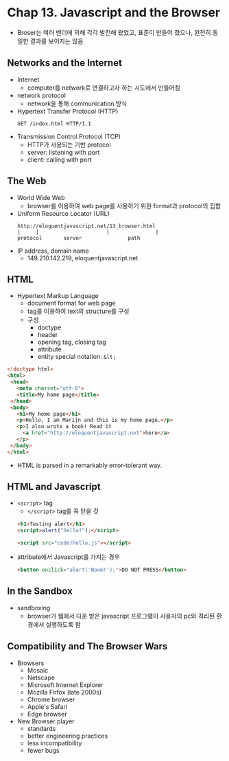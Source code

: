 # Chap 13. Javascript and the Browser
* Broser는 여러 벤더에 의해 각각 발전해 왔었고, 표준이 만들어 졌으나, 완전히 동일한 결과를 보이지는 않음

## Networks and the Internet
* Internet
  - computer를 network로 연결하고자 하는 시도에서 만들어짐
* network protocol
  - network을 통해 communication 방식
* Hypertext Transfer Protocol (HTTP)
  ```
  GET /index.html HTTP/1.1
  ```
* Transmission Control Protocol (TCP)
  - HTTP가 사용되는 기반 protocol
  - server: listening with port
  - client: calling with port

## The Web
* World Wide Web
  - browser를 이용하여 web page를 사용하기 위한 format과 protocol의 집합
* Uniform Resource Locator (URL)
  ```
  http://eloguentjavascript.net/13_browser.html
  |     |                      |               |
  protocol       server               path
  ```
* IP address, domain name
  - 149.210.142.219, eloquentjavascript.net

## HTML
* Hypertext Markup Language
  - document format for web page
  - tag를 이용하여 text의 structure를 구성
  - 구성
    - doctype
    - header
    - opening tag, closing tag
    - attribute
    - entity special notation: `&lt;`
 ```html
 <!doctype html>
 <html>
  <head>
    <meta charset="utf-8">
    <title>My home page</title>
  </head>
  <body>
    <h1>My home page</h1>
    <p>Hello, I am Marijn and this is my home page.</p>
    <p>I also wrote a book! Read it
      <a href="http://eloquentjavascript.net">here</a>
    </p>
  </body>
 </html>
 ```
  - HTML is parsed in a remarkably error-tolerant way.

## HTML and Javascript
* `<script>` tag
  - `</script>` tag를 꼭 닫을 것
  ```html
  <h1>Testing alert</h1>
  <script>alert("hello!");</script>

  <script src="code/hello.js"></script>
  ```
* attribute에서 Javascript를 가지는 경우
  ```html
  <button onclick="alert('Boom!');">DO NOT PRESS</button>
  ```

## In the Sandbox
* sandboxing
  - browser가 웹에서 다운 받은 javascript 프로그램이 사용자의 pc와 격리된 환경에서 실행하도록 함

## Compatibility and The Browser Wars
* Browsers
  * Mosaic
  * Netscape
  * Microsoft Internet Explorer
  * Mozilla Firfox (late 2000s)
  * Chrome browser
  * Apple's Safari
  * Edge browser
* New Browser player
  - standards
  - better engineering practices
  - less incompatibility
  - fewer bugs
